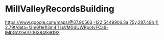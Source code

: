 # MillValleyRecordsBuilding
https://www.google.com/maps/@37.90563,-122.5449906,3a,75y,287.49h,112.79t/data=!3m6!1e1!3m4!1ssVMGdUWRpotvFCa6-lMbGA!2e0!7i16384!8i8192
